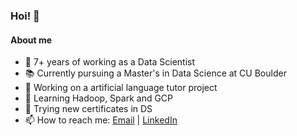 ### Hoi! 👻

#### About me

- 🐤 7+ years of working as a Data Scientist
- 📚 Currently pursuing a Master's in Data Science at CU Boulder
- 🤖 Working on a artificial language tutor project
- 🌵 Learning Hadoop, Spark and GCP
- 🗿 Trying new certificates in DS
- 📫 How to reach me: [Email](mailto:jay.manvirk@gmail.com) | [LinkedIn](https://www.linkedin.com/in/jaymanvirk)

